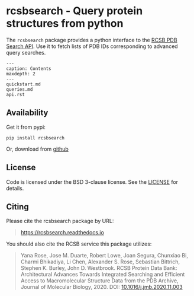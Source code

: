 # rcsbsearch - Query protein structures from python

The `rcsbsearch` package provides a python interface to the [RCSB PDB Search API](http://search.rcsb.org/). Use it to fetch lists of PDB IDs corresponding to advanced query searches.

```{toctree}
---
caption: Contents
maxdepth: 2
---
quickstart.md
queries.md
api.rst
```

## Availability

Get it from pypi:

    pip install rcsbsearch

Or, download from [github](https://github.com/rcsb/py-rcsb_api_search)

## License

Code is licensed under the BSD 3-clause license. See the
[LICENSE](https://github.com/sbliven/rcsbsearch/blob/master/LICENSE) for details.

## Citing

Please cite the rcsbsearch package by URL:

> https://rcsbsearch.readthedocs.io

You should also cite the RCSB service this package utilizes:

> Yana Rose, Jose M. Duarte, Robert Lowe, Joan Segura, Chunxiao Bi, Charmi
> Bhikadiya, Li Chen, Alexander S. Rose, Sebastian Bittrich, Stephen K. Burley,
> John D. Westbrook. RCSB Protein Data Bank: Architectural Advances Towards
> Integrated Searching and Efficient Access to Macromolecular Structure Data
> from the PDB Archive, Journal of Molecular Biology, 2020.
> DOI: [10.1016/j.jmb.2020.11.003](https://doi.org/10.1016/j.jmb.2020.11.003)

